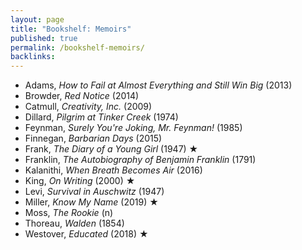 ```yaml
---
layout: page
title: "Bookshelf: Memoirs"
published: true
permalink: /bookshelf-memoirs/
backlinks: 
---
```


* Adams, *How to Fail at Almost Everything and Still Win Big* (2013)
* Browder, *Red Notice* (2014)
* Catmull, *Creativity, Inc.* (2009)
* Dillard, *Pilgrim at Tinker Creek* (1974)
* Feynman, *Surely You're Joking, Mr. Feynman!* (1985)
* Finnegan, *Barbarian Days* (2015)
* Frank, *The Diary of a Young Girl* (1947) ★
* Franklin, *The Autobiography of Benjamin Franklin* (1791)
* Kalanithi, *When Breath Becomes Air* (2016)
* King, *On Writing* (2000) ★
* Levi, *Survival in Auschwitz* (1947)
* Miller, *Know My Name* (2019) ★
* Moss, *The Rookie* (n)
* Thoreau, *Walden* (1854)
* Westover, *Educated* (2018) ★
